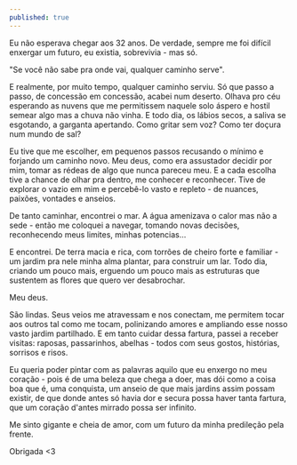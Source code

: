 ```yaml
---
published: true
---
```


Eu não esperava chegar aos 32 anos. De verdade, sempre me foi difícil enxergar um futuro, eu existia, sobrevivia - mas só.

"Se você não sabe pra onde vai, qualquer caminho serve".

E realmente, por muito tempo, qualquer caminho serviu. Só que passo a passo, de concessão em concessão, acabei num deserto. Olhava pro céu esperando as nuvens que me permitissem naquele solo áspero e hostil semear algo mas a chuva não vinha. E todo dia, os lábios secos, a saliva se esgotando, a garganta apertando. Como gritar sem voz? Como ter doçura num mundo de sal?

Eu tive que me escolher, em pequenos passos recusando o mínimo e forjando um caminho novo. Meu deus, como era assustador decidir por mim, tomar as rédeas de algo que nunca pareceu meu. E a cada escolha tive a chance de olhar pra dentro, me conhecer e reconhecer. Tive de explorar o vazio em mim e percebê-lo vasto e repleto - de nuances, paixões, vontades e anseios.

De tanto caminhar, encontrei o mar. A água amenizava o calor mas não a sede - então me coloquei a navegar, tomando novas decisões, reconhecendo meus limites, minhas potencias...

E encontrei. De terra macia e rica, com torrões de cheiro forte e familiar - um jardim pra nele minha alma plantar, para construir um lar. Todo dia, criando um pouco mais, erguendo um pouco mais as estruturas que sustentem as flores que quero ver desabrochar.

Meu deus.

São lindas. Seus veios me atravessam e nos conectam, me permitem tocar aos outros tal como me tocam, polinizando amores e ampliando esse nosso vasto jardim partilhado. E em tanto cuidar dessa fartura, passei a receber visitas: raposas, passarinhos, abelhas - todos com seus gostos, histórias, sorrisos e risos.

Eu queria poder pintar com as palavras aquilo que eu enxergo no meu coração - pois é de uma beleza que chega a doer, mas dói como a coisa boa que é, uma conquista, um anseio de que mais jardins assim possam existir, de que donde antes só havia dor e secura possa haver tanta fartura, que um coração d'antes mirrado possa ser infinito.

Me sinto gigante e cheia de amor, com um futuro da minha predileção pela frente.

Obrigada <3
